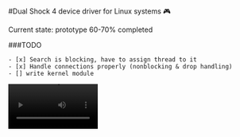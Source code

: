 #Dual Shock 4 device driver for Linux systems :video_game:

Current state: prototype 60-70% completed

###TODO
```
- [x] Search is blocking, have to assign thread to it
- [x] Handle connections properly (nonblocking & drop handling)
- [] write kernel module
```

<video src='https://www.linkedin.com/posts/rashadmlk_httpslnkdinec7ukfpj-activity-7319479713092038658-YIsa?utm_source=share&utm_medium=member_android&rcm=ACoAAEcHROQBsrusup3N3dM5TE14DwDFTKPy7wg' width=180/>

